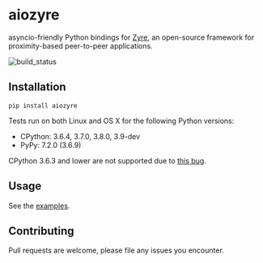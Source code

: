 # aiozyre
asyncio-friendly Python bindings for [Zyre](https://github.com/zeromq/zyre), an open-source framework for proximity-based peer-to-peer applications.

![build_status](https://travis-ci.org/elijahr/aiozyre.svg?branch=master)

## Installation

```shell
pip install aiozyre
```

Tests run on both Linux and OS X for the following Python versions:
* CPython: 3.6.4, 3.7.0, 3.8.0, 3.9-dev
* PyPy: 7.2.0 (3.6.9)

CPython 3.6.3 and lower are not supported due to [this bug](https://bugs.python.org/issue20891).

## Usage

See the [examples](https://github.com/elijahr/aiozyre/tree/master/examples).

## Contributing

Pull requests are welcome, please file any issues you encounter.